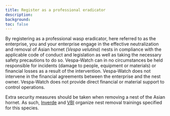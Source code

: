 ```yaml
---
title: Register as a professional eradicator
description:
background:
toc: false
---
```


By registering as a professional wasp eradicator, here referred to as the enterprise, you and your enterprise engage in the effective neutralization and removal of Asian hornet (_Vespa velutina_) nests in compliance with the applicable code of conduct and legislation as well as taking the necessary safety precautions to do so. Vespa-Watch can in no circumstances be held responsible for incidents (damage to people, equipment or materials) or financial losses as a result of the intervention. Vespa-Watch does not intervene in the financial agreements between the enterprise and the nest owner. Vespa-Watch does not provide direct financial or material support to control operations.

Extra security measures should be taken when removing a nest of the Asian hornet. As such, [Inverde](https://www.inverde.be/opleidingen/verdelging-en-verwijdering-van-aziatische-hoornaars?fbclid=IwAR0Uh-SOlD52ehggWYj8fUAJPYr2hNcSE1dOgxe_r03-lK8FQIdL5VrA9oM) and [VBI](https://vlaamsbijeninstituut.be/opleiding-voor-verdelgers-aziatische-hoornaar/) organize nest removal trainings specified for this species.